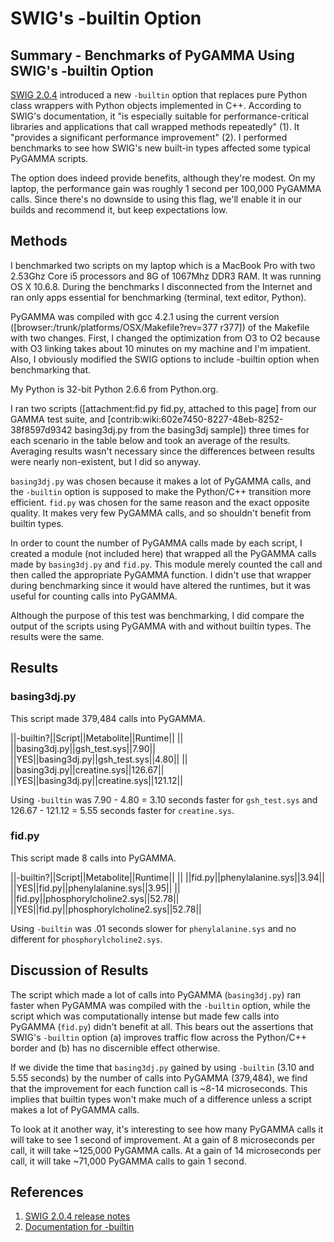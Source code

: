 # SWIG's -builtin Option

## Summary - Benchmarks of PyGAMMA Using SWIG's -builtin Option

[SWIG 2.0.4](http://sourceforge.net/news/?group_id=1645&id=300581) introduced a new `-builtin` option that replaces pure Python class wrappers with Python objects implemented in C++. According to SWIG's documentation, it "is especially suitable for performance-critical libraries and applications that call wrapped methods repeatedly" (1). It "provides a significant performance improvement" (2). I performed benchmarks to see how SWIG's new built-in types affected some typical PyGAMMA scripts.

The option does indeed provide benefits, although they're modest. On my laptop, the performance gain was roughly 1 second per 100,000 PyGAMMA calls. Since there's no downside to using this flag, we'll enable it in our builds and recommend it, but keep expectations low.


## Methods

I benchmarked two scripts on my laptop which is a MacBook Pro with two 2.53Ghz Core i5 processors and 8G of 1067Mhz DDR3 RAM. It was running OS X 10.6.8. During the benchmarks I disconnected from the Internet and ran only apps essential for benchmarking (terminal, text editor, Python).

PyGAMMA was compiled with gcc 4.2.1 using the current version ([browser:/trunk/platforms/OSX/Makefile?rev=377 r377]) of the Makefile with two changes. First, I changed the optimization from O3 to O2 because with O3 linking takes about 10 minutes on my machine and I'm impatient. Also, I obviously modified the SWIG options to include -builtin option when benchmarking that. 

My Python is 32-bit Python 2.6.6 from Python.org.

I ran two scripts ([attachment:fid.py fid.py, attached to this page] from our GAMMA test suite, and [contrib:wiki:602e7450-8227-48eb-8252-38f8597d9342 basing3dj.py from the basing3dj sample]) three times for each scenario in the table below and took an average of the results. Averaging results wasn't necessary since the differences between results were nearly non-existent, but I did so anyway.

`basing3dj.py` was chosen because it makes a lot of PyGAMMA calls, and the `-builtin` option is supposed to make the Python/C++ transition more  efficient. `fid.py` was chosen for the same reason and the exact opposite quality. It makes very few PyGAMMA calls, and so shouldn't benefit from builtin types.

In order to count the number of PyGAMMA calls made by each script, I created a module (not included here) that wrapped all the PyGAMMA calls made by `basing3dj.py` and `fid.py`. This module merely counted the call and then called the appropriate PyGAMMA function. I didn't use that wrapper during benchmarking since it would have altered the runtimes, but it was useful for counting calls into PyGAMMA.

Although the purpose of this test was benchmarking, I did compare the output of the scripts using PyGAMMA with and without builtin types. The results were the same.

## Results

### basing3dj.py

This script made 379,484 calls into PyGAMMA.

||-builtin?||Script||Metabolite||Runtime||
|| ||basing3dj.py||gsh_test.sys||7.90||
||YES||basing3dj.py||gsh_test.sys||4.80||
|| ||basing3dj.py||creatine.sys||126.67||
||YES||basing3dj.py||creatine.sys||121.12||

Using `-builtin` was 7.90 - 4.80 = 3.10 seconds faster for `gsh_test.sys` and
126.67 - 121.12 = 5.55 seconds faster for `creatine.sys`.


### fid.py

This script made 8 calls into PyGAMMA.

||-builtin?||Script||Metabolite||Runtime||
|| ||fid.py||phenylalanine.sys||3.94||
||YES||fid.py||phenylalanine.sys||3.95||
|| ||fid.py||phosphorylcholine2.sys||52.78||
||YES||fid.py||phosphorylcholine2.sys||52.78||

Using `-builtin` was .01 seconds slower for `phenylalanine.sys` and no
different for `phosphorylcholine2.sys`.


## Discussion of Results

The script which made a lot of calls into PyGAMMA (`basing3dj.py`) ran faster when PyGAMMA was compiled with the `-builtin` option, while the script which was computationally intense but made few calls into PyGAMMA (`fid.py`) didn't benefit at all. This bears out the assertions that SWIG's `-builtin` option (a) improves traffic flow across the Python/C++ border and (b) has no discernible effect otherwise.

If we divide the time that `basing3dj.py` gained by using `-builtin` (3.10 and 5.55 seconds) by the number of calls into PyGAMMA (379,484), we find that the improvement for each function call is ~8-14 microseconds. This implies that builtin types won't make much of a difference unless a script makes a lot of PyGAMMA calls.

To look at it another way, it's interesting to see how many PyGAMMA calls it will take to see 1 second of improvement. At a gain of 8 microseconds per call, it will take ~125,000 PyGAMMA calls. At a gain of 14 microseconds per call, it will take ~71,000 PyGAMMA calls to gain 1 second.



## References
1. [SWIG 2.0.4 release notes](http://sourceforge.net/news/?group_id=1645&id=300581)
1. [Documentation for -builtin](http://swig.org/Doc2.0/Python.html#Python_builtin_types)
 